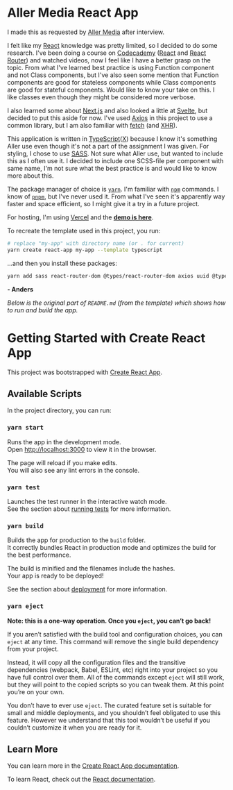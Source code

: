 # Aller Media React App

I made this as requested by [Aller Media](https://www.aller.no/) after interview.

I felt like my [React](https://reactjs.org/) knowledge was pretty limited, so I decided to do some research.
I've been doing a course on [Codecademy](https://www.codecademy.com/) ([React](https://www.codecademy.com/learn/react-101) and [React Router](https://www.codecademy.com/learn/learn-react-router)) and watched videos, now I feel like I have a better grasp on the topic.
From what I've learned best practice is using Function component and not Class components, but I've also seen some mention that Function components are good for stateless components while Class components are good for stateful components.
Would like to know your take on this. I like classes even though they might be considered more verbose.

I also learned some about [Next.js](https://nextjs.org/) and also looked a little at [Svelte](https://svelte.dev/), but decided to put this aside for now.
I've used [Axios](https://axios-http.com/) in this project to use a common library, but I am also familiar with [fetch](https://developer.mozilla.org/en-US/docs/Web/API/Fetch_API/Using_Fetch) (and [XHR](https://developer.mozilla.org/en-US/docs/Glossary/XHR_(XMLHttpRequest))).

This application is written in [TypeScript](https://www.typescriptlang.org/)([X](https://reactjs.org/docs/introducing-jsx.html)) because I know it's something Aller use even though it's not a part of the assignment I was given.
For styling, I chose to use [SASS](https://sass-lang.com/). Not sure what Aller use, but wanted to include this as I often use it.
I decided to include one SCSS-file per component with same name, I'm not sure what the best practice is and would like to know more about this.

The package manager of choice is [`yarn`](https://yarnpkg.com/). I'm familiar with [`npm`](https://www.npmjs.com/) commands.
I know of [`pnpm`](https://pnpm.io/), but I've never used it.
From what I've seen it's apparently way faster and space efficient, so I might give it a try in a future project.

For hosting, I'm using [Vercel](https://vercel.com/) and the [**demo is here**](https://aller.andydev.net).

To recreate the template used in this project, you run:
```sh
# replace "my-app" with directory name (or . for current)
yarn create react-app my-app --template typescript
```
...and then you install these packages:
```sh
yarn add sass react-router-dom @types/react-router-dom axios uuid @types/uuid
```

**- Anders**

*Below is the original part of `README.md` (from the template) which shows how to run and build the app.*

# Getting Started with Create React App

This project was bootstrapped with [Create React App](https://github.com/facebook/create-react-app).

## Available Scripts

In the project directory, you can run:

### `yarn start`

Runs the app in the development mode.\
Open [http://localhost:3000](http://localhost:3000) to view it in the browser.

The page will reload if you make edits.\
You will also see any lint errors in the console.

### `yarn test`

Launches the test runner in the interactive watch mode.\
See the section about [running tests](https://facebook.github.io/create-react-app/docs/running-tests) for more information.

### `yarn build`

Builds the app for production to the `build` folder.\
It correctly bundles React in production mode and optimizes the build for the best performance.

The build is minified and the filenames include the hashes.\
Your app is ready to be deployed!

See the section about [deployment](https://facebook.github.io/create-react-app/docs/deployment) for more information.

### `yarn eject`

**Note: this is a one-way operation. Once you `eject`, you can’t go back!**

If you aren’t satisfied with the build tool and configuration choices, you can `eject` at any time. This command will remove the single build dependency from your project.

Instead, it will copy all the configuration files and the transitive dependencies (webpack, Babel, ESLint, etc) right into your project so you have full control over them. All of the commands except `eject` will still work, but they will point to the copied scripts so you can tweak them. At this point you’re on your own.

You don’t have to ever use `eject`. The curated feature set is suitable for small and middle deployments, and you shouldn’t feel obligated to use this feature. However we understand that this tool wouldn’t be useful if you couldn’t customize it when you are ready for it.

## Learn More

You can learn more in the [Create React App documentation](https://facebook.github.io/create-react-app/docs/getting-started).

To learn React, check out the [React documentation](https://reactjs.org/).
